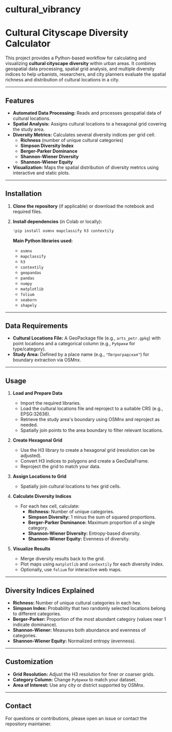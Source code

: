 # cultural_vibrancy
# Cultural Cityscape Diversity Calculator

This project provides a Python-based workflow for calculating and visualizing **cultural cityscape diversity** within urban areas. It combines geospatial data processing, spatial grid analysis, and multiple diversity indices to help urbanists, researchers, and city planners evaluate the spatial richness and distribution of cultural locations in a city.

---

## Features

- **Automated Data Processing:** Reads and processes geospatial data of cultural locations.
- **Spatial Analysis:** Assigns cultural locations to a hexagonal grid covering the study area.
- **Diversity Metrics:** Calculates several diversity indices per grid cell:
  - **Richness** (number of unique cultural categories)
  - **Simpson Diversity Index**
  - **Berger-Parker Dominance**
  - **Shannon-Wiener Diversity**
  - **Shannon-Wiener Equity**
- **Visualization:** Maps the spatial distribution of diversity metrics using interactive and static plots.

---

## Installation

1. **Clone the repository** (if applicable) or download the notebook and required files.

2. **Install dependencies** (in Colab or locally):
    ```python
    !pip install osmnx mapclassify h3 contextily
    ```

    **Main Python libraries used:**
    - `osmnx`
    - `mapclassify`
    - `h3`
    - `contextily`
    - `geopandas`
    - `pandas`
    - `numpy`
    - `matplotlib`
    - `folium`
    - `seaborn`
    - `shapely`

---

## Data Requirements

- **Cultural Locations File:** A GeoPackage file (e.g., `arts_petr.gpkg`) with point locations and a categorical column (e.g., `Рубрики` for type/category).
- **Study Area:** Defined by a place name (e.g., `"Петроградская"`) for boundary extraction via OSMnx.

---

## Usage

1. **Load and Prepare Data**
    - Import the required libraries.
    - Load the cultural locations file and reproject to a suitable CRS (e.g., EPSG:32636).
    - Retrieve the study area's boundary using OSMnx and reproject as needed.
    - Spatially join points to the area boundary to filter relevant locations.

2. **Create Hexagonal Grid**
    - Use the H3 library to create a hexagonal grid (resolution can be adjusted).
    - Convert H3 indices to polygons and create a GeoDataFrame.
    - Reproject the grid to match your data.

3. **Assign Locations to Grid**
    - Spatially join cultural locations to hex grid cells.

4. **Calculate Diversity Indices**
    - For each hex cell, calculate:
        - **Richness:** Number of unique categories.
        - **Simpson Diversity:** 1 minus the sum of squared proportions.
        - **Berger-Parker Dominance:** Maximum proportion of a single category.
        - **Shannon-Wiener Diversity:** Entropy-based diversity.
        - **Shannon-Wiener Equity:** Evenness of diversity.

5. **Visualize Results**
    - Merge diversity results back to the grid.
    - Plot maps using `matplotlib` and `contextily` for each diversity index.
    - Optionally, use `folium` for interactive web maps.

---

## Diversity Indices Explained

- **Richness:** Number of unique cultural categories in each hex.
- **Simpson Index:** Probability that two randomly selected locations belong to different categories.
- **Berger-Parker:** Proportion of the most abundant category (values near 1 indicate dominance).
- **Shannon-Wiener:** Measures both abundance and evenness of categories.
- **Shannon-Wiener Equity:** Normalized entropy (evenness).

---

## Customization

- **Grid Resolution:** Adjust the H3 resolution for finer or coarser grids.
- **Category Column:** Change `Рубрики` to match your dataset.
- **Area of Interest:** Use any city or district supported by OSMnx.

---

## Contact

For questions or contributions, please open an issue or contact the repository maintainer.
